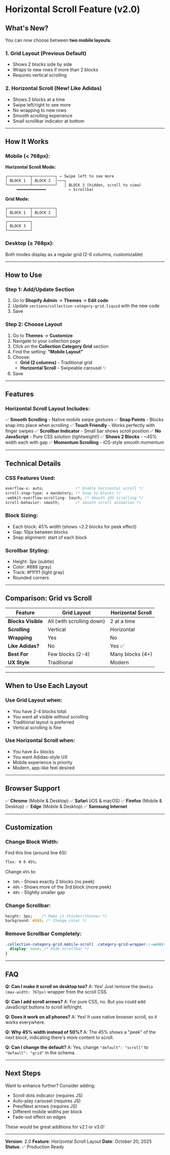 # Horizontal Scroll Feature (v2.0)

## What's New?

You can now choose between **two mobile layouts**:

### 1. Grid Layout (Previous Default)
- Shows 2 blocks side by side
- Wraps to new rows if more than 2 blocks
- Requires vertical scrolling

### 2. Horizontal Scroll (New! Like Adidas)
- Shows 2 blocks at a time
- Swipe left/right to see more
- No wrapping to new rows
- Smooth scrolling experience
- Small scrollbar indicator at bottom

---

## How It Works

### Mobile (< 768px):
**Horizontal Scroll Mode:**
```
┌──────────┬──────────┐ ← Swipe left to see more
│ BLOCK 1  │ BLOCK 2  │───┐
└──────────┴──────────┘   │ BLOCK 3 (hidden, scroll to view)
     ━━━━━━━━━━━━━          ← Scrollbar
```

**Grid Mode:**
```
┌──────────┬──────────┐
│ BLOCK 1  │ BLOCK 2  │
└──────────┴──────────┘
┌──────────┐
│ BLOCK 3  │
└──────────┘
```

### Desktop (≥ 768px):
Both modes display as a regular grid (2-6 columns, customizable)

---

## How to Use

### Step 1: Add/Update Section
1. Go to **Shopify Admin** → **Themes** → **Edit code**
2. Update `sections/collection-category-grid.liquid` with the new code
3. Save

### Step 2: Choose Layout
1. Go to **Themes** → **Customize**
2. Navigate to your collection page
3. Click on the **Collection Category Grid** section
4. Find the setting: **"Mobile Layout"**
5. Choose:
   - **Grid (2 columns)** - Traditional grid
   - **Horizontal Scroll** - Swipeable carousel ✨
6. Save

---

## Features

### Horizontal Scroll Layout Includes:

✅ **Smooth Scrolling** - Native mobile swipe gestures
✅ **Snap Points** - Blocks snap into place when scrolling
✅ **Touch Friendly** - Works perfectly with finger swipes
✅ **Scrollbar Indicator** - Small bar shows scroll position
✅ **No JavaScript** - Pure CSS solution (lightweight!)
✅ **Shows 2 Blocks** - ~45% width each with gap
✅ **Momentum Scrolling** - iOS-style smooth momentum

---

## Technical Details

### CSS Features Used:
```css
overflow-x: auto;              /* Enable horizontal scroll */
scroll-snap-type: x mandatory; /* Snap to blocks */
-webkit-overflow-scrolling: touch; /* Smooth iOS scrolling */
scroll-behavior: smooth;       /* Smooth scroll animation */
```

### Block Sizing:
- Each block: 45% width (shows ~2.2 blocks for peek effect)
- Gap: 10px between blocks
- Snap alignment: start of each block

### Scrollbar Styling:
- Height: 3px (subtle)
- Color: #888 (gray)
- Track: #f1f1f1 (light gray)
- Rounded corners

---

## Comparison: Grid vs Scroll

| Feature | Grid Layout | Horizontal Scroll |
|---------|-------------|-------------------|
| **Blocks Visible** | All (with scrolling down) | 2 at a time |
| **Scrolling** | Vertical | Horizontal |
| **Wrapping** | Yes | No |
| **Like Adidas?** | No | Yes ✅ |
| **Best For** | Few blocks (2-4) | Many blocks (4+) |
| **UX Style** | Traditional | Modern |

---

## When to Use Each Layout

### Use **Grid Layout** when:
- You have 2-4 blocks total
- You want all visible without scrolling
- Traditional layout is preferred
- Vertical scrolling is fine

### Use **Horizontal Scroll** when:
- You have 4+ blocks
- You want Adidas-style UX
- Mobile experience is priority
- Modern, app-like feel desired

---

## Browser Support

✅ **Chrome** (Mobile & Desktop)
✅ **Safari** (iOS & macOS)
✅ **Firefox** (Mobile & Desktop)
✅ **Edge** (Mobile & Desktop)
✅ **Samsung Internet**

---

## Customization

### Change Block Width:
Find this line (around line 65):
```css
flex: 0 0 45%;
```
Change `45%` to:
- `50%` - Shows exactly 2 blocks (no peek)
- `40%` - Shows more of the 3rd block (more peek)
- `48%` - Slightly smaller gap

### Change Scrollbar:
```css
height: 3px;    /* Make it thicker/thinner */
background: #888; /* Change color */
```

### Remove Scrollbar Completely:
```css
.collection-category-grid.mobile-scroll .category-grid-wrapper::-webkit-scrollbar {
  display: none; /* Hide scrollbar */
}
```

---

## FAQ

**Q: Can I make it scroll on desktop too?**
A: Yes! Just remove the `@media (max-width: 767px)` wrapper from the scroll CSS.

**Q: Can I add scroll arrows?**
A: For pure CSS, no. But you could add JavaScript buttons to scroll left/right.

**Q: Does it work on all phones?**
A: Yes! It uses native browser scroll, so it works everywhere.

**Q: Why 45% width instead of 50%?**
A: The 45% shows a "peek" of the next block, indicating there's more content to scroll.

**Q: Can I change the default?**
A: Yes, change `"default": "scroll"` to `"default": "grid"` in the schema.

---

## Next Steps

Want to enhance further? Consider adding:
- Scroll dots indicator (requires JS)
- Auto-play carousel (requires JS)
- Prev/Next arrows (requires JS)
- Different mobile widths per block
- Fade-out effect on edges

These would be great additions for v2.1 or v3.0!

---

**Version**: 2.0
**Feature**: Horizontal Scroll Layout
**Date**: October 20, 2025
**Status**: ✅ Production Ready
